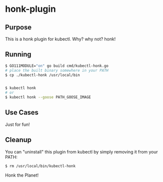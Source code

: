 # honk-plugin

## Purpose

This is a honk plugin for kubectl. Why? why not? honk!

## Running

```sh
$ GO111MODULE="on" go build cmd/kubectl-honk.go
# place the built binary somewhere in your PATH
$ cp ./kubectl-honk /usr/local/bin


$ kubectl honk
# or
$ kubectl honk --goose PATH_GOOSE_IMAGE

```

## Use Cases

Just for fun!

## Cleanup

You can "uninstall" this plugin from kubectl by simply removing it from your PATH:

    $ rm /usr/local/bin/kubectl-honk


Honk the Planet!
